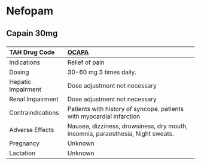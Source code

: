 # Nefopam

## Capain 30mg

##### 

| TAH Drug Code      | [OCAPA](https://www.tahsda.org.tw/drugs/hissearch.php?drug_code=OCAPA)          |
|:-------------------|:--------------------------------------------------------------------------------|
| Indications        | Relief of pain                                                                  |
| Dosing             | 30-60 mg 3 times daily.                                                         |
| Hepatic Impairment | Dose adjustment not necessary                                                   |
| Renal Impairment   | Dose adjustment not necessary                                                   |
| Contraindications  | Patients with history of syncope. patients with myocardial infarction           |
| Adverse Effects    | Nausea, dizziness, drowsiness, dry mouth, insomnia, paraesthesia, Night sweats. |
| Pregnancy          | Unknown                                                                         |
| Lactation          | Unknown                                                                         |

